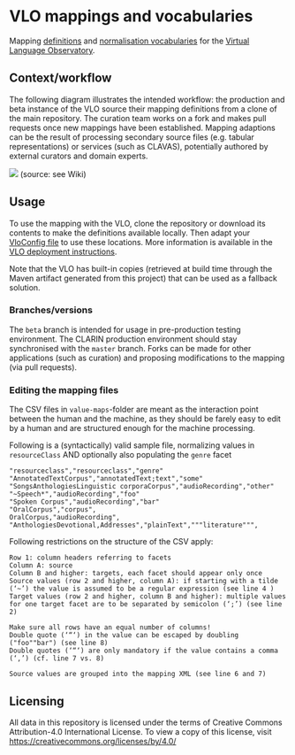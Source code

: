 # VLO mappings and vocabularies
Mapping [definitions](mapping) and [normalisation vocabularies](uniform-maps) for the [Virtual Language Observatory](https://github.com/clarin-eric/VLO).

## Context/workflow
The following diagram illustrates the intended workflow: the production and beta instance of the VLO source their mapping definitions from a clone of the main repository. The curation team works on a fork and makes pull requests once new mappings have been established. Mapping adaptions can be the result of processing secondary source files (e.g. tabular representations) or services (such as CLAVAS), potentially authored by external curators and domain experts.

![](https://github.com/clarin-eric/VLO-mapping/wiki/vlo_mapping_workflow.png)
(source: see Wiki)

## Usage
To use the mapping with the VLO, clone the repository or download its contents to make the definitions available locally. Then adapt your [VloConfig file](https://github.com/clarin-eric/VLO/blob/master/vlo-commons/src/main/resources/VloConfig.xml) to use these locations. More information is available in the [VLO deployment instructions](https://github.com/clarin-eric/VLO/blob/master/DEPLOY-README.txt).

Note that the VLO has built-in copies (retrieved at build time through the Maven artifact generated from this project) that can be used as a fallback solution.

### Branches/versions
The `beta` branch is intended for usage in pre-production testing environment. The CLARIN production environment should stay synchronised with the `master` branch. Forks can be made for other applications (such as curation) and proposing modifications to the mapping (via pull requests).

### Editing the mapping files

The CSV files in `value-maps`-folder are meant as the interaction point between the human and the machine, as they should be farely easy to edit by a human and are structured enough for the machine processing.

Following is a (syntactically) valid sample file, normalizing values in `resourceClass` AND optionally also populating the `genre` facet
```
"resourceclass","resourceclass","genre"
"AnnotatedTextCorpus","annotatedText;text","some"
"SongsAnthologiesLinguistic corporaCorpus","audioRecording","other"
"~Speech*","audioRecording","foo"
"Spoken Corpus","audioRecording","bar"
"OralCorpus","corpus",
OralCorpus,"audioRecording",
"AnthologiesDevotional,Addresses","plainText","""literature""",
```

Following restrictions on the structure of the CSV apply:

````
Row 1: column headers referring to facets
Column A: source
Column B and higher: targets, each facet should appear only once
Source values (row 2 and higher, column A): if starting with a tilde (‘~’) the value is assumed to be a regular expression (see line 4 )
Target values (row 2 and higher, column B and higher): multiple values for one target facet are to be separated by semicolon (‘;’) (see line 2)

Make sure all rows have an equal number of columns!
Double quote (‘“‘) in the value can be escaped by doubling ("foo""bar") (see line 8)
Double quotes (‘“‘) are only mandatory if the value contains a comma (‘,’) (cf. line 7 vs. 8)

Source values are grouped into the mapping XML (see line 6 and 7)
````

## Licensing

All data in this repository is licensed under the terms of Creative Commons Attribution-4.0 International License. To view a copy of this license, visit https://creativecommons.org/licenses/by/4.0/
